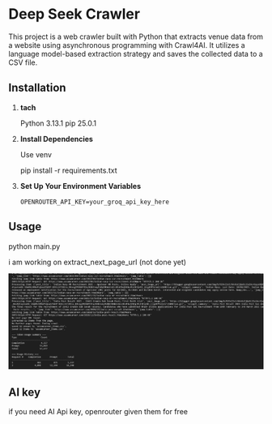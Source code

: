 # Deep Seek Crawler

This project is a web crawler built with Python that extracts venue data from a website using asynchronous programming with Crawl4AI. It utilizes a language model-based extraction strategy and saves the collected data to a CSV file.


## Installation

1. **tach**

   Python 3.13.1
   pip 25.0.1 


2. **Install Dependencies**

   Use venv

   pip install -r requirements.txt


3. **Set Up Your Environment Variables**

   ```env
   OPENROUTER_API_KEY=your_groq_api_key_here
   ```


## Usage

python main.py

i am working on extract_next_page_url (not done yet)

![plot](./Capture.PNG)


## AI key

if you need AI Api key, openrouter given them for free
